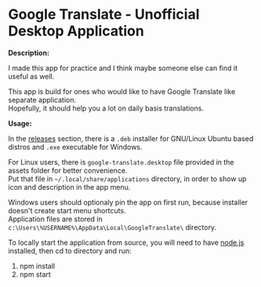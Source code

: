 # Google Translate - Unofficial Desktop Application

**Description:**

I made this app for practice and I think maybe someone else can find it useful as well.

This app is build for ones who would like to have Google Translate like separate application.  
Hopefully, it should help you a lot on daily basis translations.

**Usage:**

In the [releases](https://github.com/SrdjanMilic/google-translate/releases) section, there is a `.deb` installer for GNU/Linux Ubuntu based distros and `.exe` executable for Windows.

For Linux users, there is `google-translate.desktop` file provided in the assets folder for better convenience.  
Put that file in `~/.local/share/applications` directory, in order to show up icon and description in the app menu.

Windows users should optionaly pin the app on first run, because installer doesn't create start menu shortcuts.  
Application files are stored in `c:\Users\%USERNAME%\AppData\Local\GoogleTranslate\` directory.

To locally start the application from source, you will need to have [node.js](https://nodejs.org/en/) installed, then cd to directory and run:

1. npm install
2. npm start
